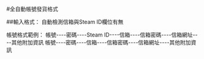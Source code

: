 #全自動帳號發貨格式


##輸入格式：
自動檢測信箱與Steam ID欄位有無

帳號格式範例：
帳號----密碼----Steam ID----信箱----信箱密碼----信箱網址----其他附加資訊
帳號----密碼----信箱----信箱密碼----信箱網址----其他附加資訊

